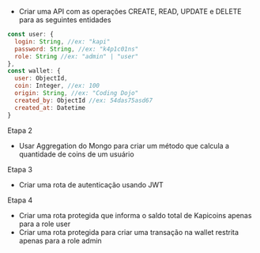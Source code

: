 - Criar uma API com as operações CREATE, READ, UPDATE e DELETE para as seguintes entidades
```js
const user: {
  login: String, //ex: "kapi"
  password: String, //ex: "k4p1c01ns"
  role: String //ex: "admin" | "user"
},
const wallet: {
  user: ObjectId,
  coin: Integer, //ex: 100
  origin: String, //ex: "Coding Dojo"
  created_by: ObjectId //ex: 54das75asd67
  created_at: Datetime
}
```

Etapa 2
- Usar Aggregation do Mongo para criar um método que calcula a quantidade de coins de um usuário

Etapa 3
- Criar uma rota de autenticação usando JWT

Etapa 4
- Criar uma rota protegida que informa o saldo total de Kapicoins apenas para a role user
- Criar uma rota protegida para criar uma transação na wallet restrita apenas para a role admin